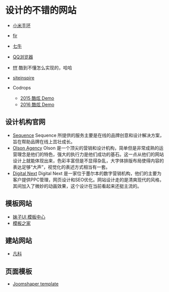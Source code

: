 # 设计的不错的网站
* [小米手环](http://www.mi.com/shouhuan/#home)
* [fir](http://fir.im/)
* [七牛](http://www.qiniu.com/)
* [QQ浏览器](http://browser.qq.com/index_m.html)
* [fff](http://fff.cmiscm.com/#!/main) 酷到不懂怎么实现的，哈哈
* [siteinspire](https://www.siteinspire.com/)

* Codrops
  * [2015 酷炫 Demo](http://tympanus.net/codrops2015/)
  * [2016 酷炫 Demo](http://tympanus.net/codrops2016/)

## 设计机构官网
* [Sequence](http://www.sequence.co.uk/) Sequence 所提供的服务主要是在线的品牌创意和设计解决方案，旨在帮助品牌在线上茁壮成长。
* [Olson Agency](http://www.olson.com/) Olson 是一个顶尖的营销和设计机构，简单但是非常成熟的运营理念是他们的特色，强大的执行力是他们成功的基石。这一点从他们的网站设计上就能体现出来，色彩丰富但是不显得杂乱，大字体排版布局使得内容的表达足够“大声”，视觉化的表述方式相当有一套。
* [Digital Next](https://www.digital-next.com.au/) Digital Next 是一家位于墨尔本的数字营销机构，他们的主要为客户提供PPC管理，网页设计和SEO优化。网站设计走的是清爽现代的风格，其间加入了微妙的动画效果，这个设计在当前看起来还挺主流的。

## 模板网站
* [妹子UI 模板中心](http://tpl.amazeui.org/)
* [模板之家](http://www.cssmoban.com/)

## 建站网站
* [凡科](http://jz.faisco.com/pro11.html?_ta=2151)


## 页面模板
* [Joomshaper template](https://www.joomshaper.com/joomla-templates)
